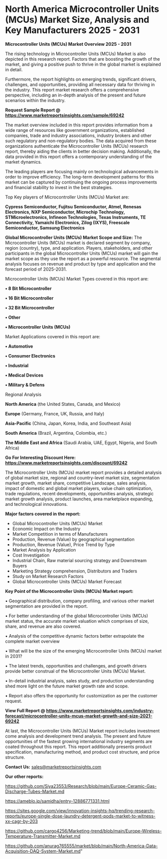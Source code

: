 # North America Microcontroller Units (MCUs) Market Size, Analysis and Key Manufacturers 2025 - 2031

<Strong> Microcontroller Units (MCUs) Market Overview 2025 - 2031</strong>

The rising technology in Microcontroller Units (MCUs) Market is also depicted in this research report. Factors that are boosting the growth of the market, and giving a positive push to thrive in the global market is explained in detail.

Furthermore, the report highlights on emerging trends, significant drivers, challenges, and opportunities, providing all necessary data for thriving in the industry. This report market research offers a comprehensive perspective, including an in-depth analysis of the present and future scenarios within the industry.

<strong>Request Sample Report @ <a href=https://www.marketreportsinsights.com/sample/69242>https://www.marketreportsinsights.com/sample/69242</a></strong>

The market overview included in this report provides information from a wide range of resources like government organizations, established companies, trade and industry associations, industry brokers and other such regulatory and non-regulatory bodies. The data acquired from these organizations authenticate the Microcontroller Units (MCUs) research report, thereby aiding the clients in better decision making. Additionally, the data provided in this report offers a contemporary understanding of the market dynamics.

The leading players are focusing mainly on technological advancements in order to improve efficiency. The long-term development patterns for this market can be captured by continuing the ongoing process improvements and financial stability to invest in the best strategies.

Top Key players of Microcontroller Units (MCUs) Market are:

<strong>Cypress Semiconductor, Fujitsu Semiconductor, Atmel, Renesas Electronics, NXP Semiconductor, Microchip Technology, STMicroelectronics, Infineon Technologies, Texas Instruments, TE Connectivity, Yamaichi Electronics, Zilog (IXYS), Freescale Semiconductor, Samsung Electronics</strong>

<strong><b>Global Microcontroller Units (MCUs) Market Scope and Size:</b></strong>
The Microcontroller Units (MCUs) market is declared segment by company, region (country), type, and application. Players, stakeholders, and other participants in the global Microcontroller Units (MCUs) market will gain the market scope as they use the report as a powerful resource. The segmental analysis focuses on revenue and product by type and application and the forecast period of 2025-2031.

Microcontroller Units (MCUs) Market Types covered in this report are:

<strong>• 8 Bit Microcontroller

• 16 Bit Microcontroller

• 32 Bit Microcontroller

• Other

• Microcontroller Units (MCUs)</strong>

Market Applications covered in this report are:

<strong>• Automotive

• Consumer Electronics

• Industrial

• Medical Devices

• Military & Defens</strong> 

Regional Analysis

<strong>North America</strong> (the United States, Canada, and Mexico)

<strong>Europe</strong> (Germany, France, UK, Russia, and Italy)

<strong>Asia-Pacific</strong> (China, Japan, Korea, India, and Southeast Asia)

<strong>South America</strong> (Brazil, Argentina, Colombia, etc.)

<strong>The Middle East and Africa</strong> (Saudi Arabia, UAE, Egypt, Nigeria, and South Africa)

<strong>Go For Interesting Discount Here: <a href=https://www.marketreportsinsights.com/discount/69242>https://www.marketreportsinsights.com/discount/69242</a></strong>

The Microcontroller Units (MCUs) market report provides a detailed analysis of global market size, regional and country-level market size, segmentation market growth, market share, competitive Landscape, sales analysis, impact of domestic and global market players, value chain optimization, trade regulations, recent developments, opportunities analysis, strategic market growth analysis, product launches, area marketplace expanding, and technological innovations.

<strong><b>Major factors covered in the report:</b></strong>
<ul>
  <li>Global Microcontroller Units (MCUs) Market </li>
  <li>Economic Impact on the Industry</li>
  <li>Market Competition in terms of Manufacturers</li>
  <li>Production, Revenue (Value) by geographical segmentation</li>
  <li>Production, Revenue (Value), Price Trend by Type</li>
  <li>Market Analysis by Application</li>
  <li>Cost Investigation</li>
  <li>Industrial Chain, Raw material sourcing strategy and Downstream Buyers</li>
  <li>Marketing Strategy comprehension, Distributors and Traders</li>
  <li>Study on Market Research Factors</li>
  <li>Global Microcontroller Units (MCUs) Market Forecast</li>
</ul>

<strong><b>Key Point of the Microcontroller Units (MCUs) Market report:</b></strong>

• Geographical distribution, company profiling, and various other market segmentation are provided in the report.

• For better understanding of the global Microcontroller Units (MCUs) market status, the accurate market valuation which comprises of size, share, and revenue are also covered.

• Analysis of the competitive dynamic factors better extrapolate the complete market overview

• What will be the size of the emerging Microcontroller Units (MCUs) market in 2031?

• The latest trends, opportunities and challenges, and growth drivers provide better construal of the Microcontroller Units (MCUs) Market.

• In-detail industrial analysis, sales study, and production understanding shed more light on the future market growth rate and scope.

• Report also offers the opportunity for customization as per the customer request.

<strong><b>View Full Report @ <a href=https://www.marketreportsinsights.com/industry-forecast/microcontroller-units-mcus-market-growth-and-size-2021-69242>https://www.marketreportsinsights.com/industry-forecast/microcontroller-units-mcus-market-growth-and-size-2021-69242</a></b></strong>


At last, the Microcontroller Units (MCUs) Market report includes investment come analysis and development trend analysis. The present and future opportunities of the fastest growing international industry segments are coated throughout this report. This report additionally presents product specification, manufacturing method, and product cost structure, and price structure.

<strong>Contact Us:</strong>
sales@marketreportsinsights.com

<strong>Our other reports:</strong>

<a href=https://github.com/Siya23553/Research/blob/main/Europe-Ceramic-Gas-Discharge-Tubes-Market.md>https://github.com/Siya23553/Research/blob/main/Europe-Ceramic-Gas-Discharge-Tubes-Market.md</a>

<a href=https://ameblo.jp/samidha/entry-12886771331.html>https://ameblo.jp/samidha/entry-12886771331.html</a>

<a href=https://sites.google.com/view/innovation-insights-hq/trending-research-reports/europe-single-dose-laundry-detergent-pods-market-to-witness-xx-cagr-by-203>https://sites.google.com/view/innovation-insights-hq/trending-research-reports/europe-single-dose-laundry-detergent-pods-market-to-witness-xx-cagr-by-203</a>

<a href=https://github.com/cargo4256/Marketing-trend/blob/main/Europe-Wireless-Temperature-Transmitter-Market.md>https://github.com/cargo4256/Marketing-trend/blob/main/Europe-Wireless-Temperature-Transmitter-Market.md</a>

<a href=https://github.com/anurag765555/market/blob/main/North-America-Data-Acquisition-DAQ-System-Market.md>https://github.com/anurag765555/market/blob/main/North-America-Data-Acquisition-DAQ-System-Market.md</a>"
